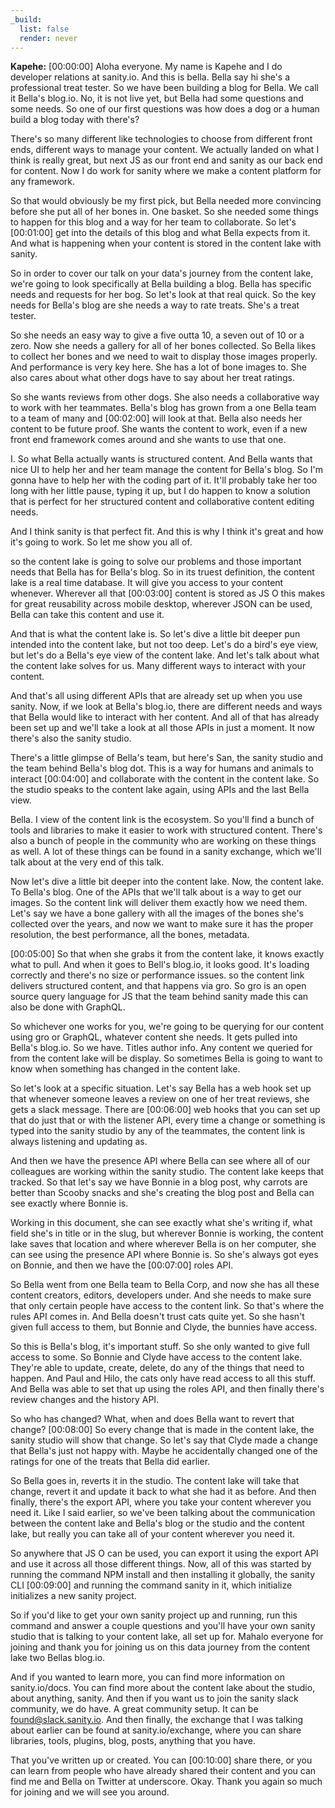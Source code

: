 ```yaml
---
_build:
  list: false
  render: never
---
```


**Kapehe:** [00:00:00] Aloha everyone. My name is Kapehe and I do developer relations at sanity.io. And this is bella. Bella say hi she's a professional treat tester. So we have been building a blog for Bella. We call it Bella's blog.io. No, it is not live yet, but Bella had some questions and some needs. So one of our first questions was how does a dog or a human build a blog today with there's?

There's so many different like technologies to choose from different front ends, different ways to manage your content. We actually landed on what I think is really great, but next JS as our front end and sanity as our back end for content. Now I do work for sanity where we make a content platform for any framework.

So that would obviously be my first pick, but Bella needed more convincing before she put all of her bones in. One basket. So she needed some things to happen for this blog and a way for her team to collaborate. So let's [00:01:00] get into the details of this blog and what Bella expects from it. And what is happening when your content is stored in the content lake with sanity.

So in order to cover our talk on your data's journey from the content lake, we're going to look specifically at Bella building a blog. Bella has specific needs and requests for her bog. So let's look at that real quick. So the key needs for Bella's blog are she needs a way to rate treats. She's a treat tester.

So she needs an easy way to give a five outta 10, a seven out of 10 or a zero. Now she needs a gallery for all of her bones collected. So Bella likes to collect her bones and we need to wait to display those images properly. And performance is very key here. She has a lot of bone images to. She also cares about what other dogs have to say about her treat ratings.

So she wants reviews from other dogs. She also needs a collaborative way to work with her teammates. Bella's blog has grown from a one Bella team to a team of many and [00:02:00] will look at that. Bella also needs her content to be future proof. She wants the content to work, even if a new front end framework comes around and she wants to use that one.

I. So what Bella actually wants is structured content. And Bella wants that nice UI to help her and her team manage the content for Bella's blog. So I'm gonna have to help her with the coding part of it. It'll probably take her too long with her little pause, typing it up, but I do happen to know a solution that is perfect for her structured content and collaborative content editing needs.

And I think sanity is that perfect fit. And this is why I think it's great and how it's going to work. So let me show you all of.

so the content lake is going to solve our problems and those important needs that Bella has for Bella's blog. So in its truest definition, the content lake is a real time database. It will give you access to your content whenever. Wherever all that [00:03:00] content is stored as JS O this makes for great reusability across mobile desktop, wherever JSON can be used, Bella can take this content and use it.

And that is what the content lake is. So let's dive a little bit deeper pun intended into the content lake, but not too deep. Let's do a bird's eye view, but let's do a Bella's eye view of the content lake. And let's talk about what the content lake solves for us. Many different ways to interact with your content.

And that's all using different APIs that are already set up when you use sanity. Now, if we look at Bella's blog.io, there are different needs and ways that Bella would like to interact with her content. And all of that has already been set up and we'll take a look at all those APIs in just a moment. It now there's also the sanity studio.

There's a little glimpse of Bella's team, but here's San, the sanity studio and the team behind Bella's blog dot. This is a way for humans and animals to interact [00:04:00] and collaborate with the content in the content lake. So the studio speaks to the content lake again, using APIs and the last Bella view.

Bella. I view of the content link is the ecosystem. So you'll find a bunch of tools and libraries to make it easier to work with structured content. There's also a bunch of people in the community who are working on these things as well. A lot of these things can be found in a sanity exchange, which we'll talk about at the very end of this talk.

Now let's dive a little bit deeper into the content lake. Now, the content lake. To Bella's blog. One of the APIs that we'll talk about is a way to get our images. So the content link will deliver them exactly how we need them. Let's say we have a bone gallery with all the images of the bones she's collected over the years, and now we want to make sure it has the proper resolution, the best performance, all the bones, metadata.

[00:05:00] So that when she grabs it from the content lake, it knows exactly what to pull. And when it goes to Bell's blog.io, it looks good. It's loading correctly and there's no size or performance issues. so the content link delivers structured content, and that happens via gro. So gro is an open source query language for JS that the team behind sanity made this can also be done with GraphQL.

So whichever one works for you, we're going to be querying for our content using gro or GraphQL, whatever content she needs. It gets pulled into Bella's blog.io. So we have. Titles author info. Any content we queried for from the content lake will be display. So sometimes Bella is going to want to know when something has changed in the content lake.

So let's look at a specific situation. Let's say Bella has a web hook set up that whenever someone leaves a review on one of her treat reviews, she gets a slack message. There are [00:06:00] web hooks that you can set up that do just that or with the listener API, every time a change or something is typed into the sanity studio by any of the teammates, the content link is always listening and updating as.

And then we have the presence API where Bella can see where all of our colleagues are working within the sanity studio. The content lake keeps that tracked. So that let's say we have Bonnie in a blog post, why carrots are better than Scooby snacks and she's creating the blog post and Bella can see exactly where Bonnie is.

Working in this document, she can see exactly what she's writing if, what field she's in title or in the slug, but wherever Bonnie is working, the content lake saves that location and where wherever Bella is on her computer, she can see using the presence API where Bonnie is. So she's always got eyes on Bonnie, and then we have the [00:07:00] roles API.

So Bella went from one Bella team to Bella Corp, and now she has all these content creators, editors, developers under. And she needs to make sure that only certain people have access to the content link. So that's where the rules API comes in. And Bella doesn't trust cats quite yet. So she hasn't given full access to them, but Bonnie and Clyde, the bunnies have access.

So this is Bella's blog, it's important stuff. So she only wanted to give full access to some. So Bonnie and Clyde have access to the content lake. They're able to update, create, delete, do any of the things that need to happen. And Paul and Hilo, the cats only have read access to all this stuff. And Bella was able to set that up using the roles API, and then finally there's review changes and the history API.

So who has changed? What, when and does Bella want to revert that change? [00:08:00] So every change that is made in the content lake, the sanity studio will show that change. So let's say that Clyde made a change that Bella's just not happy with. Maybe he accidentally changed one of the ratings for one of the treats that Bella did earlier.

So Bella goes in, reverts it in the studio. The content lake will take that change, revert it and update it back to what she had it as before. And then finally, there's the export API, where you take your content wherever you need it. Like I said earlier, so we've been talking about the communication between the content lake and Bella's blog or the studio and the content lake, but really you can take all of your content wherever you need it.

So anywhere that JS O can be used, you can export it using the export API and use it across all those different things. Now, all of this was started by running the command NPM install and then installing it globally, the sanity CLI [00:09:00] and running the command sanity in it, which initialize initializes a new sanity project.

So if you'd like to get your own sanity project up and running, run this command and answer a couple questions and you'll have your own sanity studio that is talking to your content lake, all set up for. Mahalo everyone for joining and thank you for joining us on this data journey from the content lake two Bellas blog.io.

And if you wanted to learn more, you can find more information on sanity.io/docs. You can find more about the content lake about the studio, about anything, sanity. And then if you want us to join the sanity slack community, we do have. A great community setup. It can be found@slack.sanity.io. And then finally, the exchange that I was talking about earlier can be found at sanity.io/exchange, where you can share libraries, tools, plugins, blog, posts, anything that you have.

That you've written up or created. You can [00:10:00] share there, or you can learn from people who have already shared their content and you can find me and Bella on Twitter at underscore. Okay. Thank you again so much for joining and we will see you around.
